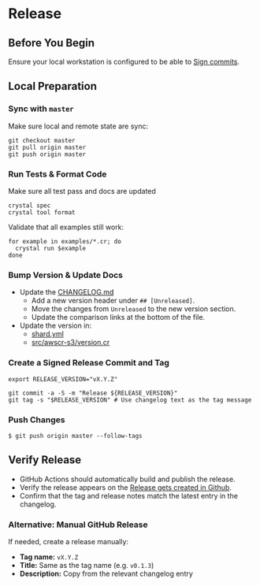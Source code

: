 # Release

## Before You Begin

Ensure your local workstation is configured to be able to [Sign commits](https://docs.github.com/en/authentication/managing-commit-signature-verification/signing-commits).

## Local Preparation

### Sync with `master`

Make sure local and remote state are sync:

```shell
git checkout master
git pull origin master
git push origin master
```

### Run Tests & Format Code

Make sure all test pass and docs are updated

```shell
crystal spec
crystal tool format
```

Validate that all examples still work:

```shell
for example in examples/*.cr; do
  crystal run $example
done
```

### Bump Version & Update Docs

- Update the [CHANGELOG.md](CHANGELOG.md)
  - Add a new version header under `## [Unreleased]`.
  - Move the changes from `Unreleased` to the new version section.
  - Update the comparison links at the bottom of the file.
- Update the version in:
  - [shard.yml](shard.yml)
  - [src/awscr-s3/version.cr](src/awscr-s3/version.cr)

### Create a Signed Release Commit and Tag

```shell
export RELEASE_VERSION="vX.Y.Z"

git commit -a -S -m "Release ${RELEASE_VERSION}"
git tag -s "$RELEASE_VERSION" # Use changelog text as the tag message
```

### Push Changes

```shell
$ git push origin master --follow-tags
```

## Verify Release

- GitHub Actions should automatically build and publish the release.
- Verify the release appears on the [Release gets created in Github](https://github.com/taylorfinnell/awscr-s3/releases).
- Confirm that the tag and release notes match the latest entry in the changelog.

### Alternative: Manual GitHub Release

If needed, create a release manually:

- **Tag name:** `vX.Y.Z`
- **Title:** Same as the tag name (e.g. `v0.1.3`)
- **Description:** Copy from the relevant changelog entry
